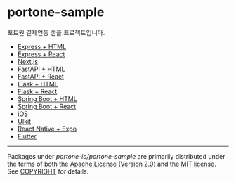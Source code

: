 # portone-sample

포트원 결제연동 샘플 프로젝트입니다.

- [Express + HTML](/express-html)
- [Express + React](/express-react)
- [Next.js](/nextjs)
- [FastAPI + HTML](/fastapi-html)
- [FastAPI + React](/fastapi-react)
- [Flask + HTML](/flask-html)
- [Flask + React](/flask-react)
- [Spring Boot + HTML](/spring-html)
- [Spring Boot + React](/spring-react)
- [iOS](/ios)
- [UIkit](/ios-uikit)
- [React Native + Expo](/react-native-expo)
- [Flutter](/flutter)

---

Packages under _portone-io/portone-sample_ are primarily distributed under the terms of
both the [Apache License (Version 2.0)] and the [MIT license]. See [COPYRIGHT]
for details.

[MIT license]: LICENSE-MIT
[Apache License (Version 2.0)]: LICENSE-APACHE
[COPYRIGHT]: COPYRIGHT
